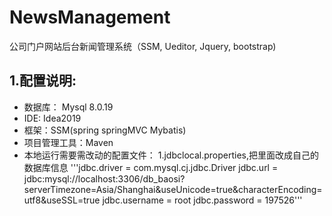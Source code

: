# NewsManagement
公司门户网站后台新闻管理系统（SSM, Ueditor, Jquery, bootstrap) <br>
## 1.配置说明:<br>
* 数据库： Mysql 8.0.19  
* IDE: Idea2019
* 框架：SSM(spring springMVC Mybatis)
* 项目管理工具：Maven
* 本地运行需要需改动的配置文件：
1.jdbclocal.properties,把里面改成自己的数据库信息
'''jdbc.driver = com.mysql.cj.jdbc.Driver
jdbc.url = jdbc:mysql://localhost:3306/db_baosi?serverTimezone=Asia/Shanghai&useUnicode=true&characterEncoding=utf8&useSSL=true
jdbc.username = root
jdbc.password = 197526'''






